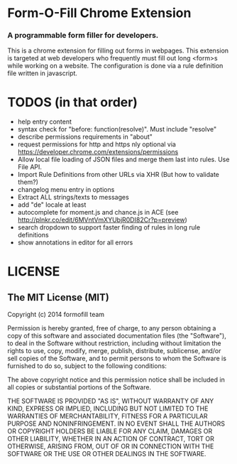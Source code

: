 # Form-O-Fill Chrome Extension

### A programmable form filler for developers.

This is a chrome extension for filling out forms in webpages.
This extension is targeted at web developers who frequently must fill out long \<form>s while working on a website.
The configuration is done via a rule definition file written in javascript.

# TODOS (in that order)

- help entry content
- syntax check for "before: function(resolve)". Must include "resolve"
- describe permissions requirements in "about"
- request permissions for http and https nly optional via https://developer.chrome.com/extensions/permissions
- Allow local file loading of JSON files and merge them last into rules. Use File API.
- Import Rule Definitions from other URLs via XHR (But how to validate them?)
- changelog menu entry in options
- Extract ALL strings/texts to messages
- add "de" locale at least
- autocomplete for moment.js and chance.js in ACE (see http://plnkr.co/edit/6MVntVmXYUbjR0DI82Cr?p=preview)
- search dropdown to support faster finding of rules in long rule definitions
- show annotations in editor for all errors

# LICENSE

## The MIT License (MIT)

Copyright (c) 2014 formofill team

Permission is hereby granted, free of charge, to any person obtaining a copy
of this software and associated documentation files (the "Software"), to deal
in the Software without restriction, including without limitation the rights
to use, copy, modify, merge, publish, distribute, sublicense, and/or sell
copies of the Software, and to permit persons to whom the Software is
furnished to do so, subject to the following conditions:

The above copyright notice and this permission notice shall be included in
all copies or substantial portions of the Software.

THE SOFTWARE IS PROVIDED "AS IS", WITHOUT WARRANTY OF ANY KIND, EXPRESS OR
IMPLIED, INCLUDING BUT NOT LIMITED TO THE WARRANTIES OF MERCHANTABILITY,
FITNESS FOR A PARTICULAR PURPOSE AND NONINFRINGEMENT. IN NO EVENT SHALL THE
AUTHORS OR COPYRIGHT HOLDERS BE LIABLE FOR ANY CLAIM, DAMAGES OR OTHER
LIABILITY, WHETHER IN AN ACTION OF CONTRACT, TORT OR OTHERWISE, ARISING FROM,
OUT OF OR IN CONNECTION WITH THE SOFTWARE OR THE USE OR OTHER DEALINGS IN
THE SOFTWARE.
